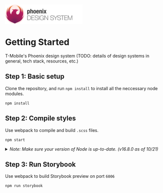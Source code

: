 <img width="50%" alt="Phoenix Design System" src="./repo-logo-readme.svg">

# Getting Started

T-Mobile's Phoenix design system (TODO: details of design systems in general, tech stack, resources, etc.)

## Step 1: Basic setup

Clone the repository, and run `npm install` to install all the neccessary node modules.

```shell
npm install
```

## Step 2: Compile styles

Use webpack to compile and build `.scss` files.

```shell
npm start
```

<details>
  <summary><em>Note: Make sure your version of Node is up-to-date. (v16.8.0 as of 10/21)</em></summary>
  
  _You can manage multiple Node versions and quickly switch between them using [node version manager (nvm)](https://github.com/nvm-sh/nvm#intro)._

</details>

## Step 3: Run Storybook

Use webpack to build Storybook preview on port `6006`

```shell
npm run storybook
```
